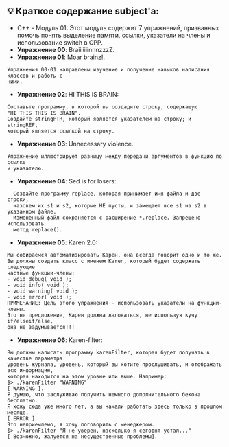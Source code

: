 ## 💡 Краткое содержание subject'а:

- C++ - Модуль 01: Этот модуль содержит 7 упражнений, призванных помочь понять выделение памяти, ссылки, указатели на члены и использование switch в CPP. 
- **Упражнение 00**: BraiiiiiiinnnzzzZ.
- **Упражнение 01**: Moar brainz!.
```
Упражнения 00-01 направлены изучение и получение навыков написания классов и работы с
ними.
```
  - **Упражнение 02**: HI THIS IS BRAIN:
  ```
  Составьте программу, в которой вы создадите строку, содержащую
  "HI THIS THIS IS BRAIN".
  Создайте stringPTR, который является указателем на строку; и stringREF,
  который является ссылкой на строку.
  ```
  - **Упражнение 03**: Unnecessary violence.
```
Упражнение иллюстрирует разницу между передачи аргументов в функцию по ссылке
и указателю.
```
  - **Упражнение 04**: Sed is for losers:
  ```
	Создайте программу replace, которая принимает имя файла и две строки,
	назовем их s1 и s2, которые НЕ пусты, и замещает все s1 на s2 в указанном файле.
	Измененный файл сохраняется с расширение *.replace. Запрещено использовать
	метод replace().
  ```
  - **Упражнение 05**: Karen 2.0:
  ```
  Мы собираемся автоматизировать Карен, она всегда говорит одно и то же.
  Вы должны создать класс с именем Karen, который будет содержать следующие
  частные функции-члены:
  - void debug( void );
  - void info( void );
  - void warning( void );
  - void error( void );
  ПРИМЕЧАНИЕ: Цель этого упражнения - использовать указатели на функции-члены.
  Это не предложение, Карен должна жаловаться, не используя кучу if/elseif/else,
  она не задумывается!!!
  ```
  - **Упражнение 06**: Karen-filter:
  ```
Вы должны написать программу karenFilter, которая будет получать в качестве параметра
уровень журнала, уровень, который вы хотите прослушивать, и отображать всю информацию,
которая находится на этом уровне или выше. Например:
  $> ./karenFilter "WARNING"
  [ WARNING ].
  Я думаю, что заслуживаю получить немного дополнительного бекона бесплатно.
  Я хожу сюда уже много лет, а вы начали работать здесь только в прошлом месяце.
  [ ERROR ]
  Это неприемлемо, я хочу поговорить с менеджером.
  $> ./karenFilter "Я не уверен, насколько я сегодня устал..."
  [ Возможно, жалуется на несущественные проблемы].
  ```

